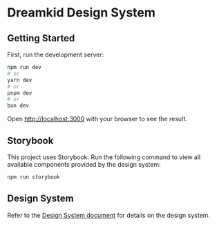 # Dreamkid Design System

## Getting Started

First, run the development server:

```bash
npm run dev
# or
yarn dev
# or
pnpm dev
# or
bun dev
```

Open [http://localhost:3000](http://localhost:3000) with your browser to see the result.

## Storybook

This project uses Storybook. Run the following command to view all available components provided by the design system:

```bash
npm run storybook
```

## Design System

Refer to the [Design System document](DESIGNSYSTEM.md) for details on the design system.
